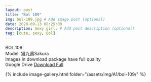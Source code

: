 ```yaml
---
layout: post
title: "Bol 109"
img: bol-109.jpg # Add image post (optional)
date: 2020-09-13 08:25:00
description: Sexy girl. # Add post description (optional)
tag: [cute, sexy, Bol]
---
```

BOL.109  
Model: 猫九酱Sakura                                                  
Images in download package have full quality                    
Google Drive [Download Full](http://gestyy.com/eend7j)

{% include image-gallery.html folder="/assets/img/A1/bol-109/" %}
